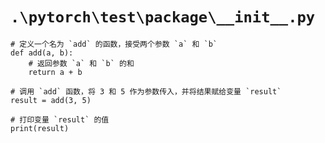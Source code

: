 # `.\pytorch\test\package\__init__.py`

```
# 定义一个名为 `add` 的函数，接受两个参数 `a` 和 `b`
def add(a, b):
    # 返回参数 `a` 和 `b` 的和
    return a + b

# 调用 `add` 函数，将 3 和 5 作为参数传入，并将结果赋给变量 `result`
result = add(3, 5)

# 打印变量 `result` 的值
print(result)
```